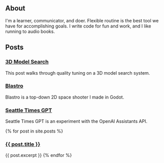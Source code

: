---
---

<h2> About </h2>

I'm a learner, communicator, and doer. 
Flexible routine is the best tool we have for accomplishing goals. 
I write code for fun and work, and I like running to audio books.

<h2> Posts </h2>

<h3><a href="https://docs.google.com/document/d/e/2PACX-1vRclLtq0B1IrL4J2FnUBwDKyXIrLEbtc5vXhHZhN9XE7BO0isGeGYluB4Jqdc4InFXxuYxUDpYNj2Y9/pub">3D Model Search</a></h3>
This post walks through quality tuning on a 3D model search system. 

<h3><a href="https://docs.google.com/document/d/e/2PACX-1vQaOh3ttV9X9lHhuJnQybO4XQKtDo6jz8aQRSmDmzMRwVBX_JQO9P8QlkokypmHOgfhHHQwYM8G6a92/pub">Blastro</a></h3>
Blastro is a top-down 2D space shooter I made in Godot. 

<h3><a href="https://docs.google.com/document/d/e/2PACX-1vRg6M_ai5aTALKyhL1eyOBewfaIXp-fawCRHlyM59c4KVpJdtYz4ToghrpJPrTE5WsVZvpXJVMdygIG/pub">Seattle Times GPT</a></h3>
Seattle Times GPT is an experiment with the OpenAI Assistants API. 

{% for post in site.posts %}
  <h3><a href="{{ post.url }}">{{ post.title }}</a></h3>
  {{ post.excerpt }}
{% endfor %}
